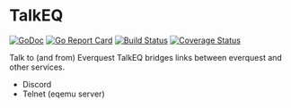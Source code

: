 # TalkEQ

[![GoDoc](https://godoc.org/github.com/xackery/talkeq?status.svg)](https://godoc.org/github.com/xackery/talkeq) [![Go Report Card](https://goreportcard.com/badge/github.com/xackery/talkeq)](https://goreportcard.com/report/github.com/xackery/talkeq) [![Build Status](https://travis-ci.org/xackery/talkeq.svg)](https://travis-ci.org/Xackery/talkeq.svg?branch=master) [![Coverage Status](https://coveralls.io/repos/github/xackery/talkeq/badge.svg?branch=master)](https://coveralls.io/github/xackery/talkeq?branch=master)

Talk to (and from) Everquest
TalkEQ bridges links between everquest and other services.

* Discord
* Telnet (eqemu server)